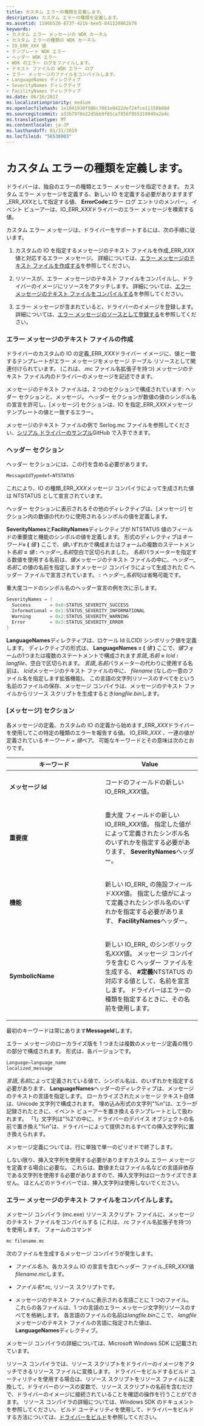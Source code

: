 ```yaml
---
title: カスタム エラーの種類を定義します。
description: カスタム エラーの種類を定義します。
ms.assetid: 1106b520-8737-421b-bee5-841220862b78
keywords:
- カスタム エラー メッセージの WDK カーネル
- カスタム エラーの種類の WDK カーネル
- IO_ERR_XXX 値
- テンプレート WDK エラー
- ヘッダー WDK エラー
- WDK のエラー ログをファイルします。
- テキスト ファイルの WDK エラー ログ
- エラー メッセージのファイルをコンパイルします。
- LanguageNames ディレクティブ
- SeverityNames ディレクティブ
- FacilityNames ディレクティブ
ms.date: 06/16/2017
ms.localizationpriority: medium
ms.openlocfilehash: 1e1841930f086c7081e0422de724fce11150b08d
ms.sourcegitcommit: a33b7978e22d5bb9f65ca7056f955319049a2e4c
ms.translationtype: MT
ms.contentlocale: ja-JP
ms.lasthandoff: 01/31/2019
ms.locfileid: "56538003"
---
```

# <a name="defining-custom-error-types"></a>カスタム エラーの種類を定義します。





ドライバーは、独自のエラーの種類とエラー メッセージを指定できます。 カスタム エラー メッセージを定義する、新しい IO を定義する必要がありますまず\_ERR\_*XXX*として指定する値、 **ErrorCode**エラー ログ エントリのメンバー。 イベント ビューアーは、IO\_ERR\_*XXX*ドライバーのエラー メッセージを検索する値。

カスタム エラー メッセージは、ドライバーをサポートするには、次の手順に従います。

1.  カスタムの IO を指定するメッセージのテキスト ファイルを作成\_ERR\_*XXX*値と対応するエラー メッセージ。 詳細については、[エラー メッセージのテキスト ファイルを作成する](#ddk-creating-the-error-message-text-file-kg)を参照してください。

2.  リソースが、エラー メッセージのテキスト ファイルをコンパイルし、ドライバーのイメージにリソースをアタッチします。 詳細については、[エラー メッセージのテキスト ファイルをコンパイルする](#ddk-compiling-the-error-message-text-file-kg)を参照してください。

3.  エラー メッセージが含まれていると、ドライバーのイメージを登録します。 詳細については、[エラー メッセージのソースとして登録する](registering-as-a-source-of-error-messages.md)を参照してください。

### <a href="" id="ddk-creating-the-error-message-text-file-kg"></a>エラー メッセージのテキスト ファイルの作成

ドライバーのカスタムの IO の定義\_ERR\_*XXX*ドライバー イメージに、値と一致するテンプレートがエラー メッセージをメッセージ テーブル リソースとして関連付けられています。 (これは、.mc ファイル名拡張子を持つ) メッセージのテキスト ファイル内のドライバーのメッセージを記述できます。

メッセージのテキスト ファイルは、2 つのセクションで構成されています: ヘッダー セクションと、メッセージ。 ヘッダー セクションが数値の値のシンボル名の宣言を許可し、[メッセージ] セクションは、IO を指定\_ERR\_*XXX*メッセージ テンプレートの値と一致するエラー。

メッセージのテキスト ファイルの例で Serlog.mc ファイルを参照してください、[シリアル ドライバーのサンプル](https://go.microsoft.com/fwlink/p/?LinkId=617962)GitHub で入手できます。

### <a name="header-section"></a>ヘッダー セクション

ヘッダー セクションには、この行を含める必要があります。

```cpp
MessageIdTypedef=NTSTATUS
```

これにより、IO の種類\_ERR\_*XXX*メッセージ コンパイラによって生成された値は NTSTATUS として宣言されています。

ヘッダー セクションに表示されるその他のディレクティブは、[メッセージ] セクション内の数値の代わりに使用されるシンボルの値を定義します。

**SeverityNames**と**FacilityNames**ディレクティブが NTSTATUS 値のフィールドの重要度と機能のシンボルの値を定義します。 形式のディレクティブは<em>キーワード</em>**= (** *値* **)** ここで、*値*いずれかで構成またはフォームの複数のステートメント*名前* **=** *値* **:** *ヘッダー\_名前*空白で区切られました。 *名前*パラメーターを指定する数値を使用する名前は、*値*メッセージのテキスト ファイルの中に、*ヘッダー\_名前*この値の名前を指定しますメッセージ コンパイラによって生成された C ヘッダー ファイルで宣言されています。 **:** *ヘッダー\_名前*句は省略可能です。

重大度コードのシンボル名のヘッダー宣言の例を次に示します。

```cpp
SeverityNames = (
  Success       = 0x0:STATUS_SEVERITY_SUCCESS
  Informational = 0x1:STATUS_SEVERITY_INFORMATIONAL
  Warning       = 0x2:STATUS_SEVERITY_WARNING
  Error         = 0x3:STATUS_SEVERITY_ERROR
)
```

**LanguageNames**ディレクティブは、ロケール Id (LCID) シンボリック値を定義します。 ディレクティブの形式は、 **LanguageNames = (** *値* **)** ここで、*値*フォームの1つまたは複数のステートメントで構成されます*言語\_名前* **=** *lcid* **:** *langfile*、空白で区切られます。 *言語\_名前*パラメーターの代わりに使用する名前は、 *lcid*メッセージのテキスト ファイルの中に、 *filename* (なしの一意のファイル名を指定します拡張機能)。 この言語の文字列リソースのすべてをという名前のファイルの保存、メッセージ コンパイラは、メッセージのテキスト ファイルからリソース スクリプトを生成するとき*langfile*.*bin*します。

### <a name="message-section"></a>[メッセージ] セクション

各メッセージの定義、カスタムの IO の定義から始めます\_ERR\_*XXX*ドライバーを使用してこの特定の種類のエラーを報告する値。 IO\_ERR\_*XXX* 、一連の値が定義されている*キーワード* = *値*ペア。 可能なキーワードとその意味は次のとおりです。

<table>
<colgroup>
<col width="50%" />
<col width="50%" />
</colgroup>
<thead>
<tr class="header">
<th>キーワード</th>
<th>Value</th>
</tr>
</thead>
<tbody>
<tr class="odd">
<td><p><strong>メッセージ Id</strong></p></td>
<td><p>コードのフィールドの新しい IO_ERR_<em>XXX</em>値。</p></td>
</tr>
<tr class="even">
<td><p><strong>重要度</strong></p></td>
<td><p>重大度 フィールドの新しい IO_ERR_<em>XXX</em>値。 指定した値がによって定義されたシンボル名のいずれかを指定する必要があります、 <strong>SeverityNames</strong>ヘッダー。</p></td>
</tr>
<tr class="odd">
<td><p><strong>機能</strong></p></td>
<td><p>新しい IO_ERR_ の施設フィールド<em>XXX</em>値。 指定した値がによって定義されたシンボル名のいずれかを指定する必要があります、 <strong>FacilityNames</strong>ヘッダー。</p></td>
</tr>
<tr class="even">
<td><p><strong>SymbolicName</strong></p></td>
<td><p>新しい IO_ERR_ のシンボリック名<em>XXX</em>値。 メッセージ コンパイラを含む C ヘッダー ファイルを生成する、 <strong>#定義</strong>NTSTATUS の対応する値として、名前を宣言します。 ドライバーはエラーの種類を指定するときに、その名前を使用します。</p></td>
</tr>
</tbody>
</table>

 

最初のキーワードは常にあります**MessageId**します。

エラー メッセージのローカライズ版を 1 つまたは複数のメッセージ定義の残りの部分で構成されます。 形式は、各バージョンです。

```cpp
Language=language_name
localized_message
```

*言語\_名前*によって定義されている値で、シンボル名は、のいずれかを指定する必要があります、 **LanguageNames**ヘッダーのディレクティブは、メッセージのテキストの言語を指定します。 ローカライズされたメッセージ テキスト自体は、Unicode 文字列で構成されます。 埋め込み形式の文字列"%*n*"は、エラーが記録されたときに、イベント ビューアーを置き換えるテンプレートとして扱われます。 「1」文字列は"%2"の中に、ドライバーのデバイス オブジェクトの名前で置き換え"%*n*"は、ドライバーによって提供されるすべての挿入文字列に置き換えられます。

メッセージ定義については、行に単独で単一のピリオドで終了します。

しない限り、挿入文字列を使用する必要がありますカスタム エラー メッセージを定義する場合に必要な。 これらは、数値またはファイル名などの言語非依存である文字列を使用する必要がありますので、挿入文字列はローカライズできません。 ほとんどのドライバーでは、挿入文字列は使用しないでください。

### <a href="" id="ddk-compiling-the-error-message-text-file-kg"></a>エラー メッセージのテキスト ファイルをコンパイルします。

メッセージ コンパイラ (mc.exe) リソース スクリプト ファイルに、メッセージのテキスト ファイルをコンパイルする (これは、.rc ファイル名拡張子を持つ) を使用します。 フォームのコマンド

```cpp
mc filename.mc
```

次のファイルを生成するメッセージ コンパイラが発生します。

-   *ファイル名*.h、各カスタム IO の宣言を含むヘッダー ファイル\_ERR\_*XXX*値*filename*.*mc*します。

-   *ファイル名**.rc, リソース スクリプトです。

-   メッセージのテキスト ファイルに表示される言語ごとに 1 つのファイル。 これらの各ファイルは、1 つの言語のエラー メッセージ文字列リソースのすべてを格納します。 各言語のファイルの名前は*langfile*.*bin*ここで、 *langfile*メッセージのテキスト ファイルの言語に指定された値は、 **LanguageNames**ディレクティブ。

メッセージ コンパイラの詳細については、Microsoft Windows SDK に記載されています。

リソース コンパイラでは、リソース スクリプトをドライバーのイメージをアタッチできるリソース ファイルに変換します。 ドライバーをビルドするビルド ユーティリティを使用する場合は、リソース スクリプトをリソース ファイルに変換して、ドライバーのソースの変数で、リソース スクリプトの名前を含むだけで、ドライバーのイメージに接続されていることを確認の操作を行うことができます。 リソース コンパイラの詳細については、Windows SDK のドキュメントを参照してください。 ビルド ユーティリティを使用して、ドライバーをビルドする方法については、[ドライバーをビルド](https://docs.microsoft.com/windows-hardware/drivers/develop/building-a-driver)を参照してください。


 

 




